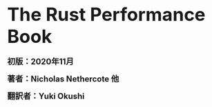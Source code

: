 <!-- commit: https://github.com/nnethercote/perf-book/commit/f2571e4fd376c7a80a15a756a91642c2f9acec76 -->

# <span style="font-size: 150%">The Rust Performance Book</span>

**<span style="font-size: 130%">初版：2020年11月</span>**

**<span style="font-size: 130%">著者：Nicholas Nethercote 他</span>**

**<span style="font-size: 130%">翻訳者：Yuki Okushi</span>**

